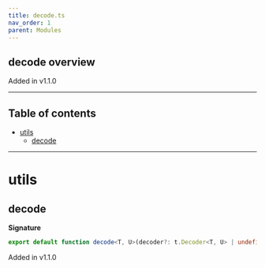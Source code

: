 ```yaml
---
title: decode.ts
nav_order: 1
parent: Modules
---
```


## decode overview

Added in v1.1.0

---

<h2 class="text-delta">Table of contents</h2>

- [utils](#utils)
  - [decode](#decode)

---

# utils

## decode

**Signature**

```ts
export default function decode<T, U>(decoder?: t.Decoder<T, U> | undefined)
```

Added in v1.1.0

